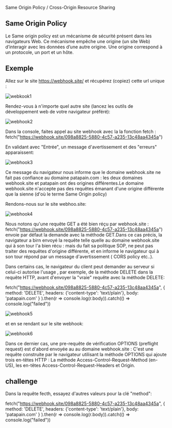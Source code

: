 Same Origin Policy / 
Cross-Origin Resource Sharing 

## Same Origin Policy

Le Same origin policy est un mécanisme de sécurité présent dans les navigateurs Web. Ce mécanisme empêche une origine (un site Web) d’interagir avec les données d’une autre origine. Une origine correspond à un protocole, un port et un hôte.

## Exemple 

Allez sur le site https://webhook.site/ et récupérez (copiez) cette url unique :

![webkook1](https://user-images.githubusercontent.com/38082725/236836726-942ea548-1480-46ff-a21b-ead42791ed25.png)

Rendez-vous à n'importe quel autre site (lancez les outils de développement web de votre navigateur préféré):

![webhook2](https://user-images.githubusercontent.com/38082725/236837573-647f4bfa-7939-4fbd-b5be-5e8141e1f728.png)

Dans la console, faites appel au site webhook avec la la fonction fetch :
fetch("https://webhook.site/098a8825-5880-4c57-a235-13c48aa4345a")

En validant avec "Entrée", un message d'avertissement et des "erreurs" apparaissent:

![webhook3](https://user-images.githubusercontent.com/38082725/236838688-d35ff679-2eb2-4a01-a8da-f6c44bc20de7.png)

Ce message du navigateur nous informe que le domaine webhook.site ne fait pas confiance au domaine patapain.com : les deux domaines webhook.site et patapain ont des origines différentes.Le domaine webhook.site n'accepte pas des requêtes émanant d'une origine différente que la sienne (d'où le terme Same Origin policy) 

Rendons-nous sur le site webhoo.site:

![webhook4](https://user-images.githubusercontent.com/38082725/236846766-9b61eb26-b3c2-42d2-b1b6-c4952e1e383d.png)

Nous notons qu'une requête GET a été bien réçu par webhook.site : fetch("https://webhook.site/098a8825-5880-4c57-a235-13c48aa4345a") envoie par défaut la demande avec la méthode GET.Dans ce cas précis, la navigateur a birn envoyé la requête telle quelle au domaine webhook.site qui à son tour l'a bien récu : mais du fait sa politique SOP, ne peut pas traiter des requêtes d'origine différente, et en informe le navigateur qui à son tour répond par un message d'avertissement ( CORS policy etc..). 

Dans certains cas, le navigateur du client peut demander au serveur si celui-ci autorise l'usage , par exemple, de la méthode DELETE dans la requête HTTP, avant d'envoyer la "vraie" requête avec la méthode DELETE:

fetch("https://webhook.site/098a8825-5880-4c57-a235-13c48aa4345a", 
{
 method: 'DELETE', 
 headers: {'content-type': 'text/plain'}, 
 body: 'patapain.com'
}
).then(r => console.log(r.body)).catch(() => console.log("failed"))

![webhook5](https://user-images.githubusercontent.com/38082725/236885151-4a3efe78-4dff-4fad-b399-42495a49a3cd.png)

et en se rendant sur le site webhook:

![webhook6](https://user-images.githubusercontent.com/38082725/236889068-733bb983-f13e-426e-9d9e-812a23bfeaac.png)

Dans ce dernier cas, une pre-requête de vérification OPTIONS (preflight request) est d'abord envoyée au au domaine webhook.site : C'est une requête construite par le navigateur utilisant la méthode OPTIONS qui ajoute trois en-têtes HTTP : La méthode Access-Control-Request-Method (en-US), les en-têtes Access-Control-Request-Headers et Origin.

## challenge

Dans la requête fecth, essayez d'autres valeurs pour la clé "method":

fetch("https://webhook.site/098a8825-5880-4c57-a235-13c48aa4345a", 
{
 method: 'DELETE', 
 headers: {'content-type': 'text/plain'}, 
 body: 'patapain.com'
}
).then(r => console.log(r.body)).catch(() => console.log("failed"))
